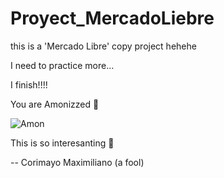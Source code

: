 # Proyect_MercadoLiebre

this is a 'Mercado Libre' copy project hehehe

I need to practice more... 

I finish!!!!

You are Amonizzed 🧐

![Amon](https://media.tenor.com/images/6a9cebd6ad41066c7b8b8b46ede8bfac/tenor.gif)

This is so interesanting 🧐

-- Corimayo Maximiliano (a fool)